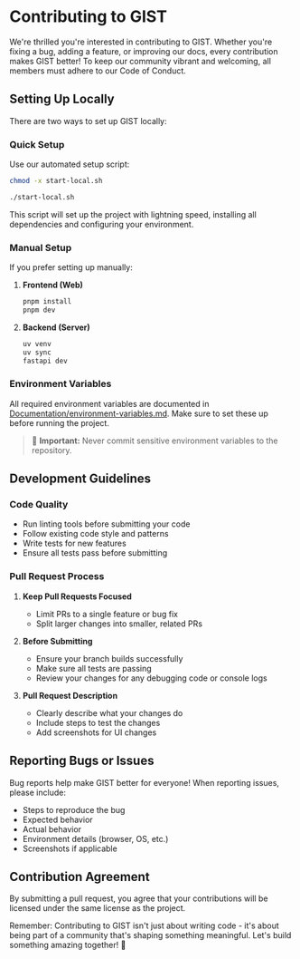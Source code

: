 # Contributing to GIST

We're thrilled you're interested in contributing to GIST. Whether you're fixing a bug, adding a feature, or improving our docs, every contribution makes GIST better! To keep our community vibrant and welcoming, all members must adhere to our Code of Conduct.

## Setting Up Locally

There are two ways to set up GIST locally:

### Quick Setup

Use our automated setup script:
```bash
chmod -x start-local.sh
```

```bash
./start-local.sh
```

This script will set up the project with lightning speed, installing all dependencies and configuring your environment.

### Manual Setup

If you prefer setting up manually:

1. **Frontend (Web)**
   ```bash
   pnpm install
   pnpm dev
   ```

2. **Backend (Server)**
   ```bash
   uv venv
   uv sync
   fastapi dev
   ```

### Environment Variables

All required environment variables are documented in [Documentation/environment-variables.md](Documentation/environment-variables.md). Make sure to set these up before running the project.

<blockquote class='warning-note'>
     🔐 <b>Important:</b> Never commit sensitive environment variables to the repository.
</blockquote>

## Development Guidelines

### Code Quality
- Run linting tools before submitting your code
- Follow existing code style and patterns
- Write tests for new features
- Ensure all tests pass before submitting

### Pull Request Process

1. **Keep Pull Requests Focused**
   - Limit PRs to a single feature or bug fix
   - Split larger changes into smaller, related PRs

2. **Before Submitting**
   - Ensure your branch builds successfully
   - Make sure all tests are passing
   - Review your changes for any debugging code or console logs

3. **Pull Request Description**
   - Clearly describe what your changes do
   - Include steps to test the changes
   - Add screenshots for UI changes

## Reporting Bugs or Issues

Bug reports help make GIST better for everyone! When reporting issues, please include:
- Steps to reproduce the bug
- Expected behavior
- Actual behavior
- Environment details (browser, OS, etc.)
- Screenshots if applicable

## Contribution Agreement

By submitting a pull request, you agree that your contributions will be licensed under the same license as the project.

Remember: Contributing to GIST isn't just about writing code - it's about being part of a community that's shaping something meaningful. Let's build something amazing together! 🚀 